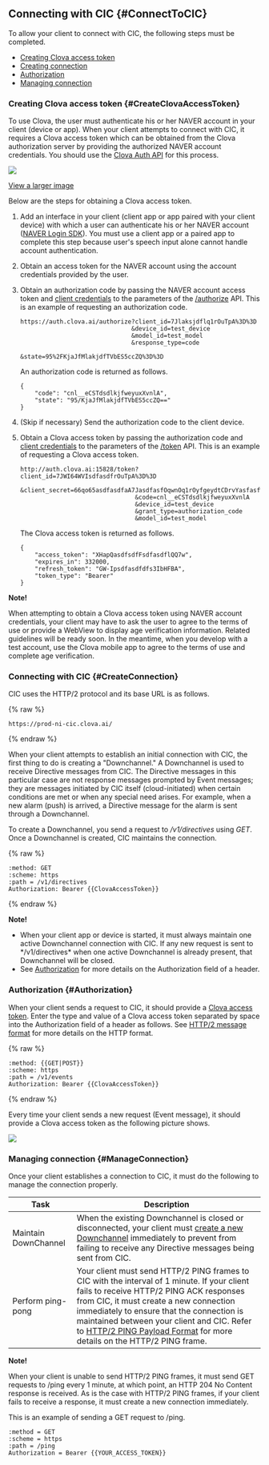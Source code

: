 ## Connecting with CIC {#ConnectToCIC}
To allow your client to connect with CIC, the following steps must be completed.
* [Creating Clova access token](#CreateClovaAccessToken)
* [Creating connection](#CreateConnection)
* [Authorization](#Authorization)
* [Managing connection](#ManageConnection)

### Creating Clova access token {#CreateClovaAccessToken}
To use Clova, the user must authenticate his or her NAVER account in your client (device or app). When your client attempts to connect with CIC, it requires a Clova access token which can be obtained from the Clova authorization server by providing the authorized NAVER account credentials.  You should use the [Clova Auth API](/CIC/References/Clova_Auth_API.md) for this process.

![](/CIC/Resources/Images/CIC_Authorization.png)

<a class="ignoreOnPDF" target="_blank" href="/CIC/Resources/Images/CIC_Authorization.png">View a larger image</a>

Below are the steps for obtaining a Clova access token.

<ol>
<li><p>Add an interface in your client (client app or app paired with your client device) with which a user can authenticate his or her NAVER account (<a href="https://developers.naver.com/docs/login/overview/" target="_blank">NAVER Login SDK</a>). You must use a client app or a paired app to complete this step because user's speech input alone cannot handle account authentication.</p>
</li>
<li><p>Obtain an access token for the NAVER account using the account credentials provided by the user.</p>
</li>
<li><p>Obtain an authorization code by passing the NAVER account access token and <a href="#ClientAuthInfo">client credentials</a> to the parameters of the <a href="/CIC/References/Clova_Auth_API.html#authorize">/authorize</a> API. This is an example of requesting an authorization code.</p>
<pre><code>https://auth.clova.ai/authorize?client_id=7Jlaksjdflq1rOuTpA%3D%3D
                               &amp;device_id=test_device
                               &amp;model_id=test_model
                               &amp;response_type=code
                               &amp;state=95%2FKjaJfMlakjdfTVbES5ccZQ%3D%3D
</code></pre>
<p>An authorization code is returned as follows.</p>
<pre><code>{
    "code": "cnl__eCSTdsdlkjfweyuxXvnlA",
    "state": "95/KjaJfMlakjdfTVbES5ccZQ=="
}
</code></pre></li>
<li><p>(Skip if necessary) Send the authorization code to the client device.</p>
</li>
<li><p>Obtain a Clova access token by passing the authorization code and <a href="#ClientAuthInfo">client credentials</a> to the parameters of the <a href="/CIC/References/Clova_Auth_API.html#token">/token</a> API. This is an example of requesting a Clova access token.</p>
<pre><code>http://auth.clova.ai:15828/token?client_id=7JWI64WVIsdfasdfrOuTpA%3D%3D
                                &amp;client_secret=66qo65asdfasdfaA7JasdfasfOqwnOq1rOyfgeydtCDrvYasfasf%3D
                                &amp;code=cnl__eCSTdsdlkjfweyuxXvnlA
                                &amp;device_id=test_device
                                &amp;grant_type=authorization_code
                                &amp;model_id=test_model
</code></pre>
<p>The Clova access token is returned as follows.</p>
<pre><code>{
    "access_token": "XHapQasdfsdfFsdfasdflQQ7w",
    "expires_in": 332000,
    "refresh_token": "GW-Ipsdfasdfdfs3IbHFBA",
    "token_type": "Bearer"
}
</code></pre>
</li>
</ol>

<div class="note">
<p><strong>Note!</strong></p>
<p>When attempting to obtain a Clova access token using NAVER account credentials, your client may have to ask the user to agree to the terms of use or provide a WebView to display age verification information. Related guidelines will be ready soon. In the meantime, when you develop with a test account, use the Clova mobile app to agree to the terms of use and complete age verification.</p>
</div>


### Connecting with CIC {#CreateConnection}
CIC uses the HTTP/2 protocol and its base URL is as follows.

{% raw %}
```
https://prod-ni-cic.clova.ai/
```
{% endraw %}

When your client attempts to establish an initial connection with CIC, the first thing to do is creating a "Downchannel." A Downchannel is used to receive Directive messages from CIC. The Directive messages in this particular case are not response messages prompted by Event messages; they are messages initiated by CIC itself (cloud-initiated) when certain conditions are met or when any special need arises. For example, when a new alarm (push) is arrived, a Directive message for the alarm is sent through a Downchannel.

To create a Downchannel, you send a request to */v1/directives* using *GET*. Once a Downchannel is created, CIC maintains the connection.

{% raw %}
```
:method: GET
:scheme: https
:path = /v1/directives
Authorization: Bearer {{ClovaAccessToken}}
```
{% endraw %}

<div class="note">
<p><strong>Note!</strong></p>
<ul><li>When your client app or device is started, it must always maintain one active Downchannel connection with CIC. If any new request is sent to */v1/directives* when one active Downchannel is already present, that Downchannel will be closed.</li><li>See <a href="#Authorization">Authorization</a> for more details on the Authorization field of a header.</li></ul>
</div>


### Authorization {#Authorization}
When your client sends a request to CIC, it should provide a [Clova access token](#CreateClovaAccessToken). Enter the type and value of a Clova access token separated by space into the Authorization field of a header as follows. See [HTTP/2 message format](/CIC/References/HTTP2_Message_Format.md) for more details on the HTTP format.

{% raw %}
```
:method: {{GET|POST}}
:scheme: https
:path = /v1/events
Authorization: Bearer {{ClovaAccessToken}}
```
{% endraw %}

Every time your client sends a new request (Event message), it should provide a Clova access token as the following picture shows.

![](/CIC/Resources/Images/CIC_Message_Interaction_Diagram.png)

### Managing connection {#ManageConnection}

Once your client establishes a connection to CIC, it must do the following to manage the connection properly.

| Task  | Description  |
|----------|-----------------------------------|
| Maintain DownChannel | When the existing Downchannel is closed or disconnected, your client must [create a new Downchannel](##CreateConnection) immediately to prevent from failing to receive any Directive messages being sent from CIC. |
| Perform ping-pong | Your client must send HTTP/2 PING frames to CIC with the interval of 1 minute. If your client fails to receive HTTP/2 PING ACK responses from CIC, it must create a new connection immediately to ensure that the connection is maintained between your client and CIC. Refer to [HTTP/2 PING Payload Format](https://http2.github.io/http2-spec/#rfc.figure.12) for more details on the HTTP/2 PING frame. |

<div class="note">
<p><strong>Note!</strong></p>
<p>When your client is unable to send HTTP/2 PING frames, it must send GET requests to /ping every 1 minute,  at which point, an HTTP 204 No Content response is received. As is the case with HTTP/2 PING frames, if your client fails to receive a response, it must create a new connection immediately.</p>
<p>This is an example of sending a GET request to /ping.</p>
<pre><code>:method = GET
:scheme = https
:path = /ping
Authorization = Bearer {{YOUR_ACCESS_TOKEN}}
</code></pre>
</div>
